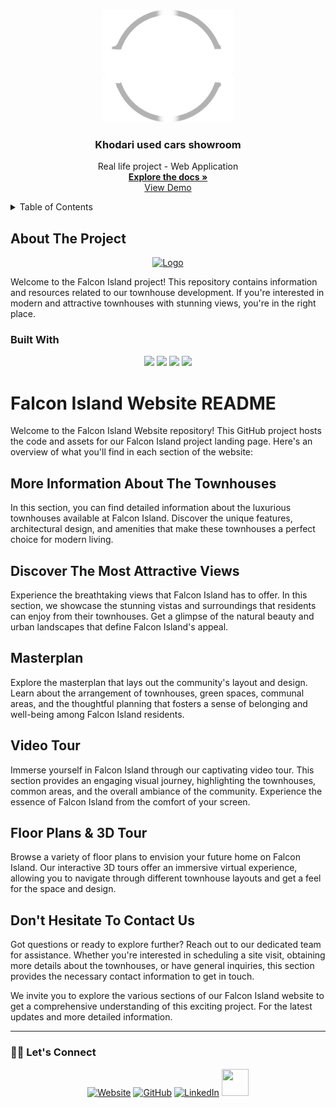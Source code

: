 <!-- Improved compatibility of back to top link: See: https://github.com/othneildrew/Best-README-Template/pull/73 -->
<a name="readme-top"></a>
<!--
*** Thanks for checking out the Best-README-Template. If you have a suggestion
*** that would make this better, please fork the repo and create a pull request
*** or simply open an issue with the tag "enhancement".
*** Don't forget to give the project a star!
*** Thanks again! Now go create something AMAZING! :D
-->

<!-- PROJECT LOGO -->
<br />
<div align="center">
  <a href="https://github.com/asanes19">
    <img src="Readme/whitelogo.png" alt="Logo" width="210" height="180">
  </a>

  <h3 align="center">Khodari used cars showroom</h3>

  <p align="center">
Real life project - Web Application
    <br />
    <a href="https://github.com/asanes19/KhodariShowroom"><strong>Explore the docs »</strong></a>
    <br />
    <a href="http://khodari.infinityfreeapp.com/">View Demo</a>
  </p>
</div>



<!-- TABLE OF CONTENTS -->
<details>
  <summary>Table of Contents</summary>
  <ol>
    <li>
      <a href="#about-the-project">About The Project</a>
      <ul>
        <li><a href="#built-with">Built With</a></li>
      </ul>
    </li>
    <li>
      <a href="#getting-started">Getting Started</a>
      <ul>
        <li><a href="#prerequisites">Prerequisites</a></li>
        <li><a href="#installation">Installation</a></li>
      </ul>
    </li>
    <li><a href="#usage">Usage</a></li>
    <li><a href="#roadmap">Roadmap</a></li>
    <li><a href="#contributing">Contributing</a></li>
    <li><a href="#license">License</a></li>
    <li><a href="#contact">Contact</a></li>
    <li><a href="#acknowledgments">Acknowledgments</a></li>
  </ol>
</details>



<!-- ABOUT THE PROJECT -->
## About The Project

<p align="center">
  <a href="https://github.com/asanes19">
    <img src="Readme/demo.mp4" alt="Logo" width="800" height="400">
  </a>
</p>

Welcome to the Falcon Island project! This repository contains information and resources related to our townhouse development. If you're interested in modern and attractive townhouses with stunning views, you're in the right place.



### Built With

<p align="center" style="cursor: pointer;">
<img src="https://img.shields.io/badge/javascript%20-%23323330.svg?&style=for-the-badge&logo=javascript&logoColor=%23F7DF1E">
<img src="https://img.shields.io/badge/html5%20-%23E34F26.svg?&style=for-the-badge&logo=html5&logoColor=white">
<img src="https://img.shields.io/badge/css3%20-%231572B6.svg?&style=for-the-badge&logo=css3&logoColor=white">
<img src="https://img.shields.io/badge/Scss%20-%231572B6.svg?&style=for-the-badge&logo=scss&logoColor=white">
</p>


# Falcon Island Website README

Welcome to the Falcon Island Website repository! This GitHub project hosts the code and assets for our Falcon Island project landing page. Here's an overview of what you'll find in each section of the website:

## More Information About The Townhouses
In this section, you can find detailed information about the luxurious townhouses available at Falcon Island. Discover the unique features, architectural design, and amenities that make these townhouses a perfect choice for modern living.

## Discover The Most Attractive Views
Experience the breathtaking views that Falcon Island has to offer. In this section, we showcase the stunning vistas and surroundings that residents can enjoy from their townhouses. Get a glimpse of the natural beauty and urban landscapes that define Falcon Island's appeal.

## Masterplan
Explore the masterplan that lays out the community's layout and design. Learn about the arrangement of townhouses, green spaces, communal areas, and the thoughtful planning that fosters a sense of belonging and well-being among Falcon Island residents.

## Video Tour
Immerse yourself in Falcon Island through our captivating video tour. This section provides an engaging visual journey, highlighting the townhouses, common areas, and the overall ambiance of the community. Experience the essence of Falcon Island from the comfort of your screen.

## Floor Plans & 3D Tour
Browse a variety of floor plans to envision your future home on Falcon Island. Our interactive 3D tours offer an immersive virtual experience, allowing you to navigate through different townhouse layouts and get a feel for the space and design.

## Don't Hesitate To Contact Us
Got questions or ready to explore further? Reach out to our dedicated team for assistance. Whether you're interested in scheduling a site visit, obtaining more details about the townhouses, or have general inquiries, this section provides the necessary contact information to get in touch.

We invite you to explore the various sections of our Falcon Island website to get a comprehensive understanding of this exciting project. For the latest updates and more detailed information.

---
 
 

<h3> 🙋‍♀️ Let's Connect </h3>
<p  align="center">
<a href="https://animated-dodol-f567aa.netlify.app/"><img src="https://img.icons8.com/bubbles/50/000000/web.png" alt="Website"/></a>
<a href="https://github.com/asanes19"><img src="https://img.icons8.com/bubbles/50/000000/github.png" alt="GitHub"/></a>
<a href="https://www.linkedin.com/in/abdelrahmansherif1930/"><img src="https://img.icons8.com/bubbles/50/000000/linkedin.png" alt="LinkedIn"/></a>
<a href="https://twitter.com/ASANES19"><img src="https://www.cdnlogo.com/logos/t/96/twitter-icon.svg" width='43px' height='43px' padding='5px'></a>
</p>



